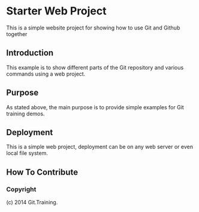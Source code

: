 # Starter Web Project

This is a simple website project for
showing how to use Git and Github together

## Introduction

This example is to show different parts
of the Git repository and various commands
using a web project.

## Purpose

As stated above, the main purpose is to
provide simple examples for Git training demos.

## Deployment

This is a simple web project, deployment
can be on any web server or even local
file system.

## How To Contribute

### Copyright

(c)
2014 Git.Training.
